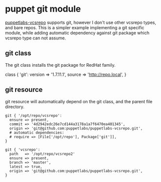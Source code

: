 # puppet git module

[puppetlabs-vcsrepo](https://github.com/puppetlabs/puppetlabs-vcsrepo) supports git, however I don't use other vcsrepo types, and bare repos. This is a simpler example implementing a git specific module, while adding automatic dependency against git package which vcsrepo type can not assume.

## git class

The git class installs the git package for RedHat family.

class { 'git': 
  version => '1.7.11.1',
  source  => 'http://repo.local',
}

## git resource

git resource will automatically depend on the git class, and the parent file directory.

    git { '/opt/repo/vcsrepo':
      ensure => present,
      commit => '4d2942edc26e7cd144a3178a1a7f6470ea401345',
      origin => 'git@github.com:puppetlabs/puppetlabs-vcsrepo.git',
      # automatic dependencies:
      # require => [File['/opt/repo'], Package['git']],
    }
    
    git { 'vcsrepo':
      path   => '/opt/repo/vcsrepo2'
      ensure => present,
      branch => 'master',
      latest => true,
      origin => 'git@github.com:puppetlabs/puppetlabs-vcsrepo.git',
    }
